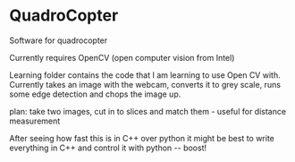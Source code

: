 QuadroCopter
============

Software for quadrocopter

Currently requires OpenCV (open computer vision from Intel)

Learning folder contains the code that I am learning to use Open CV with.
Currently takes an image with the webcam, converts it to grey scale, runs some edge detection and chops the image up.

plan: take two images, cut in to slices and match them - useful for distance measurement


After seeing how fast this is in C++ over python it might be best to write everything in C++ and control it with python -- boost!
